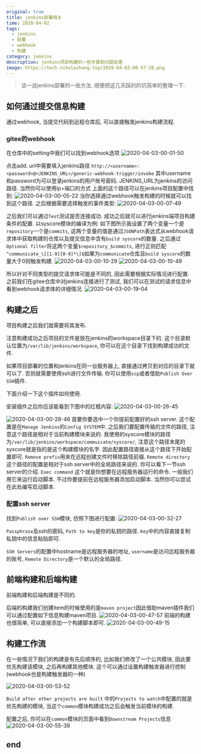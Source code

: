 ```yaml
---
original: true
title: jenkins部署相关
time: 2020-04-02
tags: 
  - jenkins
  - 部署
  - webhook
  - 构建
category: jenkins
description: jenkins项目构建的一些步骤和问题处理
image: https://tech.nikolazhang.top/2020-04-03-00-57-20.png
---
```


> 谈一谈jenkins部署的一些方法, 顺便把这几天踩的的坑简单的整理一下.

## 如何通过提交信息构建

通过webhook, 当提交代码到远程仓库后, 可以直接触发jenkins构建流程.

### gitee的webhook

在仓库中的setting中我们可以找到webhook选项
![2020-04-03-00-01-50](https://tech.nikolazhang.top/2020-04-03-00-01-50.png)

点击add.
url中需要填入jenkins路径
`http://<username>:<password>@<JENKINS_URL>/generic-webhook-trigger/invoke`
其中username和password为可以登录jenkins的用户账号密码.
JENKINS_URL为jenkins的访问路径. 当然你可以使用ip+端口的方式
上面的这个路径可以在jenkins项目配置中找到:
![2020-04-03-00-05-22](https://tech.nikolazhang.top/2020-04-03-00-05-22.png)
当你选择通过webhook触发构建的时候就可以找到这个路径.
之后根据需要选择触发的事件类型:
![2020-04-03-00-07-49](https://tech.nikolazhang.top/2020-04-03-00-07-49.png)

之后我们可以通过`Test`测试是否连接成功. 成功之后就可以进行jenkins端项目构建条件的配置.
以syscore模块的编译为例:
如下图所示我设置了两个变量一个是`repository`一个是`commits`, 这两个变量的值是通过`JSONPath`表达式从webhook请求体中获取构建的仓库以及提交信息中含有`build syscore`的数量. 之后通过`Optional filter`将这两个变量`$repository_$commits`, 进行正则匹配`^communicate_\[[1-9][0-9]*\]$`如果为`communicate`仓库且`build syscore`的数量大于0则触发构建.
![2020-04-03-00-10-29](https://tech.nikolazhang.top/2020-04-03-00-10-29.png)
![2020-04-03-00-10-49](https://tech.nikolazhang.top/2020-04-03-00-10-49.png)

所以针对不同类型的提交请求体可能是不同的, 因此需要根据实际情况进行配置.
之前我们在gitee仓库中对jenkins连接进行了测试, 我们可以在测试的请求信息中看到webhook请求体的详细情况.
![2020-04-03-00-19-04](https://tech.nikolazhang.top/2020-04-03-00-19-04.png)

## 构建之后

项目构建之后我们就需要将其发布.

注意构建成功之后项目的文件是放在jenkins的workspace目录下的. 这个目录默认位置为`/var/lib/jenkins/workspace`,
你可以在这个目录下找到构建成功的文件.

如果项目部署的位置和jenkins在同一台服务器上, 直接通过拷贝到对应的目录下就可以了. 否则就需要使用ssh进行文件传输. 你可以使用`scp`或者借助`Publish Over SSH`插件.

下面介绍一下这个插件如何使用.

安装插件之后你应该能看到下图中的红框内容:
![2020-04-03-00-26-45](https://tech.nikolazhang.top/2020-04-03-00-26-45.png)

![2020-04-03-00-28-46](https://tech.nikolazhang.top/2020-04-03-00-28-46.png)
首要你要选中一个你提前配置好的ssh server. 这个配置是在`Manage Jenkins`的`Config SYSTEM`中.
之后我们要配置传输的文件的路径, 注意这个路径是相对于当前构建模块来说的.
我使用的syscore模块的路径为`/var/lib/jenkins/workspace/commuicate/syscore/`, 注意这个路径末尾的syscore就是指的是这个构建模块的名字. 因此配置路径直接从这个路径下开始配置即可.
`Remove prefix`用来在远程创建文件时移除路径前缀.
`Remote directory` 这个路径的配置是相对于ssh server中的全局路径来说的.
你可以看下一节ssh server的介绍.
`Exec command` 这个就是你想要在远程服务器运行的命令. 一般我们用它来运行启动脚本. 不过你要提前在远程服务器添加启动脚本. 当然你可以尝试在此处编写启动脚本.

### 配置ssh server

找到`Publish over SSH`模块, 仿照下图进行配置:
![2020-04-03-00-32-27](https://tech.nikolazhang.top/2020-04-03-00-32-27.png)

`Passphrase`及ssh的密码, `Path to key`是你的私钥的路径. `Key`中的内容直接复制私钥中的信息粘贴即可.

`SSH Servers`的配置中hostname是远程服务器的地址, `username`是访问远程服务器的账号, `Remote Directory`是一个默认的全局路径.

## 前端构建和后端构建

前端构建和后端构建是不同的.

后端的构建我们创建item的时候使用的是`maven project`因此借助maven插件我们可以通过配置如下信息构建maven项目.
![2020-04-03-00-47-57](https://tech.nikolazhang.top/2020-04-03-00-47-57.png)
前端的构建也很简单, 可以直接添加一个构建脚本即可.
![2020-04-03-00-49-15](https://tech.nikolazhang.top/2020-04-03-00-49-15.png)

## 构建工作流

在一些情况下我们的构建是有先后顺序的, 比如我们修改了一个公共模块, 因此要优先构建该模块, 之后再构建其他模块. 这个可以通过设置构建触发器进行控制(webhook也是构建触发器的一种)

![2020-04-03-00-53-52](https://tech.nikolazhang.top/2020-04-03-00-53-52.png)

`Build after other projects are built` 中的`Projects to watch`中配置的就是优先构建的模块, 当这个`common`模块构建成功之后会触发当前模块的构建.

配置之后, 你可以在`common`模块的页面中看到`Downstream Projects`信息
![2020-04-03-00-55-39](https://tech.nikolazhang.top/2020-04-03-00-55-39.png)

## end
